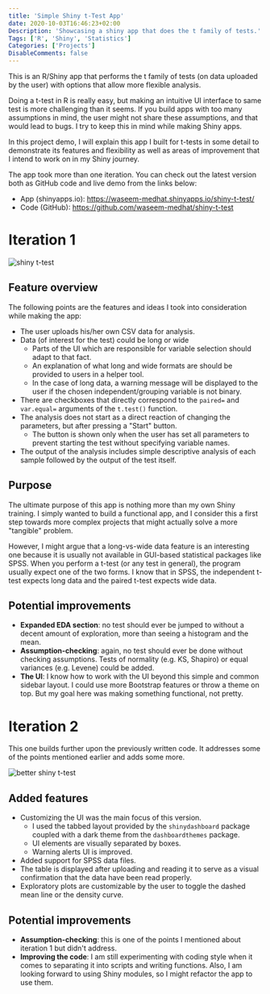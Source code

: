 ```yaml
---
title: 'Simple Shiny t-Test App'
date: 2020-10-03T16:46:23+02:00
Description: 'Showcasing a shiny app that does the t family of tests.'
Tags: ['R', 'Shiny', 'Statistics']
Categories: ['Projects']
DisableComments: false
---
```


This is an R/Shiny app that performs the t family of tests (on data uploaded
by the user) with options that allow more flexible analysis.

Doing a t-test in R is really easy, but making an intuitive UI interface to
same test is more challenging than it seems. If you build apps with too many
assumptions in mind, the user might not share these assumptions, and that
would lead to bugs. I try to keep this in mind while making Shiny apps.

In this project demo, I will explain this app I built for t-tests in some
detail to demonstrate its features and flexibility as well as areas of
improvement that I intend to work on in my Shiny journey.

The app took more than one iteration. You can check out the latest version
both as GitHub code and live demo from the links below:

- App (shinyapps.io): https://waseem-medhat.shinyapps.io/shiny-t-test/
- Code (GitHub): https://github.com/waseem-medhat/shiny-t-test

# Iteration 1

![shiny t-test](/post/shiny-t-test_files/shiny-t-test.gif)

## Feature overview

The following points are the features and ideas I took into consideration
while making the app:

- The user uploads his/her own CSV data for analysis.
- Data (of interest for the test) could be long or wide
  - Parts of the UI which are responsible for variable selection should
    adapt to that fact.
  - An explanation of what long and wide formats are should be provided to
    users in a helper tool.
  - In the case of long data, a warning message will be displayed to the user
    if the chosen independent/grouping variable is not binary.
- There are checkboxes that directly correspond to the `paired=` and
  `var.equal=` arguments of the `t.test()` function.
- The analysis does not start as a direct reaction of changing the parameters,
  but after pressing a "Start" button.
  - The button is shown only when the user has set all parameters to prevent starting the test without specifying variable names.
- The output of the analysis includes simple descriptive analysis of each
  sample followed by the output of the test itself.

## Purpose

The ultimate purpose of this app is nothing more than my own Shiny training.
I simply wanted to build a functional app, and I consider this a first step
towards more complex projects that might actually solve a more "tangible"
problem.

However, I might argue that a long-vs-wide data feature is an interesting one
because it is usually not available in GUI-based statistical packages like
SPSS. When you perform a t-test (or any test in general), the program usually
expect one of the two forms. I know that in SPSS, the independent t-test
expects long data and the paired t-test expects wide data.

## Potential improvements

- **Expanded EDA section**: no test should ever be jumped to without a decent amount
  of exploration, more than seeing a histogram and the mean.
- **Assumption-checking**: again, no test should ever be done without
  checking assumptions. Tests of normality (e.g. KS, Shapiro) or equal
  variances (e.g. Levene) could be added.
- **The UI**: I know how to work with the UI beyond this simple and common
  sidebar layout. I could use more Bootstrap features or throw a theme on
  top. But my goal here was making something functional, not pretty.

# Iteration 2

This one builds further upon the previously written code. It addresses some
of the points mentioned earlier and adds some more.

![better shiny t-test](/post/shiny-t-test_files/better-shiny-t-test.gif)

## Added features

- Customizing the UI was the main focus of this version.
  - I used the tabbed layout provided by the `shinydashboard` package coupled
    with a dark theme from the `dashboardthemes` package.
  - UI elements are visually separated by boxes.
  - Warning alerts UI is improved.
- Added support for SPSS data files.
- The table is displayed after uploading and reading it to serve as a visual
  confirmation that the data have been read properly.
- Exploratory plots are customizable by the user to toggle the dashed mean
  line or the density curve.

## Potential improvements

- **Assumption-checking**: this is one of the points I mentioned about
  iteration 1 but didn't address.
- **Improving the code**: I am still experimenting with coding style when it
  comes to separating it into scripts and writing functions. Also, I am
  looking forward to using Shiny modules, so I might refactor the app to use
  them.
